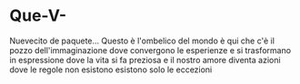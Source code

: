 # Que-V-
Nuevecito de paquete...
Questo è l'ombelico del mondo 
è qui che c'è il pozzo dell'immaginazione 
dove convergono le esperienze 
e si trasformano in espressione 
dove la vita si fa preziosa 
e il nostro amore diventa azioni 
dove le regole non esistono 
esistono solo le eccezioni 
